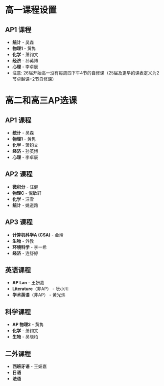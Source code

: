 # 高一课程设置
## AP1 课程
- **统计** - 吴森
- **物理1** - 黄隽
- **化学** - 萧钧文
- **经济** - 孙英博
- **心理** - 李卓辰
- 注意: 26届开始高一没有每周四下午4节的自修课（25届及更早的课表定义为2节卓越课+2节自修课）

# 高二和高三AP选课
## AP1 课程
- **统计** - 吴森
- **物理1** - 黄隽
- **化学** - 萧钧文
- **经济** - 孙英博
- **心理** - 李卓辰

## AP2 课程
- **微积分** - 汪健
- **物理C** - 倪敏轩
- **化学** - 汪雪
- **统计** - 姚道路

## AP3 课程
- **计算机科学A (CSA)** - 金靖
- **生物** - 外教
- **环境科学** - 李一希
- **经济** - 连舒婷

## 英语课程
- **AP Lan** - 王妍嘉
- **Literature**（非AP） - 阮小川
- **学术英语**（非AP） - 黄光炜

## 科学课程
- **AP 物理2** - 黄隽
- **化学** - 萧钧文
- **生物** - 吴晓柏

## 二外课程
- **西班牙语** - 王妍嘉
- **日语**
- **法语**
